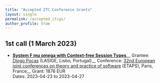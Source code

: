 ```yaml
---
title: "Accepted ITC Conference Grants"
layout: single
permalink: /accepted_itcgs/
author_profile: true
---
```


<!--
* **Title**   
  Grantee:   
  Conference:   
  Grant: 0 EUR  
  Dates: 2023-03-01 to 2023-04-01
-->

## 1st call (1 March 2023)

* **[System F mu omega with Context-free Session Types](https://arxiv.org/abs/2301.08659)**__
  Grantee: [Diogo Poças](https://diogopocas1991.gitlab.io) (LASIGE, Lisbo, Portugal)__
  Conference: [32nd European joint conferences on theory and practice of software](https://etaps.org/2023/) (ETAPS), Paris, France__
  Grant: 1876 EUR  
  Dates: 2023-04-23 to 2023-04-27
